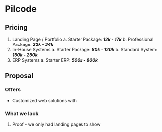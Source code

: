 # Pilcode

## Pricing

1. Landing Page / Portfolio
   a. Starter Package: **_12k - 17k_**
   b. Professional Package: **_23k - 34k_**
2. In-House Systems
   a. Starter Package: **_80k - 120k_**
   b. Standard System: **_150k - 250k_**
3. ERP Systems
   a. Starter ERP: **_500k - 800k_**

## Proposal

### Offers

- Customized web solutions with

### What we lack

1. Proof - we only had landing pages to show
